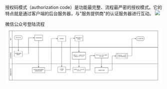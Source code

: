 
授权码模式（authorization code）是功能最完整、流程最严密的授权模式。它的特点就是通过客户端的后台服务器，与"服务提供商"的认证服务器进行互动。
![](http://www.ruanyifeng.com/blogimg/asset/2014/bg2014051203.png)

微信公众号登陆流程
![](./img/微信公众号联合登陆流程.png)
